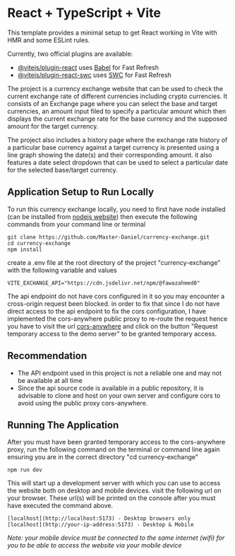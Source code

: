 # React + TypeScript + Vite

This template provides a minimal setup to get React working in Vite with HMR and some ESLint rules.

Currently, two official plugins are available:

- [@vitejs/plugin-react](https://github.com/vitejs/vite-plugin-react/blob/main/packages/plugin-react/README.md) uses [Babel](https://babeljs.io/) for Fast Refresh
- [@vitejs/plugin-react-swc](https://github.com/vitejs/vite-plugin-react-swc) uses [SWC](https://swc.rs/) for Fast Refresh

The project is a currency exchange website that can be used to check the current exchange rate of different currencies including crypto currencies. It consists of an Exchange page where you can select the base and target currencies, an amount input filed to specify a particular amount which then displays the current exchange rate for the base currency and the supposed amount for the target currency.

The project also includes a history page where the exchange rate history of a particular base currency against a target currency is presented using a line graph showing the date(s) and their corresponding amount. it also features a date select dropdown that can be used to select a particular date for the selected base/target currency.

## Application Setup to Run Locally

To run this currency exchange locally, you need to first have node installed (can be installed from [nodejs website](http://nodejs.org/)) then execute the following commands from your command line or terminal

``` 
git clone https://github.com/Master-Daniel/currency-exchange.git 
cd currency-exchange
npm install

```

create a .env file at the root directory of the project "currency-exchange" with the following variable and values

```
VITE_EXCHANGE_API="https://cdn.jsdelivr.net/npm/@fawazahmed0"
```

The api endpoint do not have cors configured in it so you may encounter a cross-origin request been blocked. in order to fix that since I do not have direct access to the api endpoint to fix the cors configuration, I have implemented the cors-anywhere public proxy to re-route the request hence you have to visit the url [cors-anywhere](https://cors-anywhere.herokuapp.com/corsdemo) and click on the button "Request temporary access to the demo server" to be granted temporary access.

## Recommendation
- The API endpoint used in this project is not a reliable one and may not be available at all time
- Since the api source code is available in a public repository, it is advisable to clone and host on your own server and configure cors to avoid using the public proxy cors-anywhere.

## Running The Application

After you must have been granted temporary access to the cors-anywhere proxy, run the following command on the terminal or command line again ensuring you are in the correct directory "cd currency-exchange"

``` npm run dev ```

This will start up a development server with which you can use to access the website both on desktop and mobile devices. visit the following url on your browser. These url(s) will be printed on the console after you must have executed the command above. 

```
[localhost](http://localhost:5173) - Desktop browsers only
[localhost](http://your-ip-address:5173) - Desktop & Mobile

```

*Note: your mobile device must be connected to the same internet (wifi) for you to be able to access the website via your mobile device*